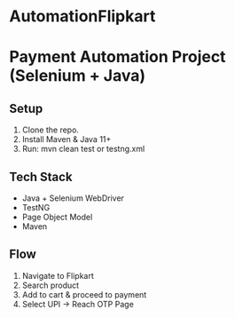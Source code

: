 # AutomationFlipkart

# Payment Automation Project (Selenium + Java)

## Setup

1. Clone the repo.
2. Install Maven & Java 11+
3. Run: mvn clean test or testng.xml

## Tech Stack

- Java + Selenium WebDriver
- TestNG
- Page Object Model
- Maven

## Flow

1. Navigate to Flipkart
2. Search product
3. Add to cart & proceed to payment
4. Select UPI → Reach OTP Page
